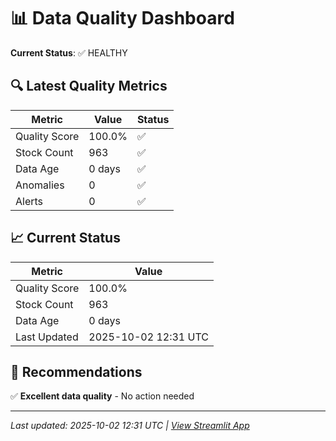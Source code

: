 # 📊 Data Quality Dashboard

**Current Status**: ✅ HEALTHY

## 🔍 Latest Quality Metrics

| Metric | Value | Status |
|--------|-------|--------|
| Quality Score | 100.0% | ✅ |
| Stock Count | 963 | ✅ |
| Data Age | 0 days | ✅ |
| Anomalies | 0 | ✅ |
| Alerts | 0 | ✅ |


## 📈 Current Status

| Metric | Value |
|--------|-------|
| Quality Score | 100.0% |
| Stock Count | 963 |
| Data Age | 0 days |
| Last Updated | 2025-10-02 12:31 UTC |

## 🎯 Recommendations

✅ **Excellent data quality** - No action needed


---
*Last updated: 2025-10-02 12:31 UTC | [View Streamlit App](https://modernmagicformula.streamlit.app)*
